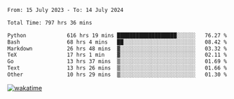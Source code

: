 <!--START_SECTION:waka-->

```txt
From: 15 July 2023 - To: 14 July 2024

Total Time: 797 hrs 36 mins

Python             616 hrs 19 mins ███████████████████░░░░░░   76.27 %
Bash               68 hrs 4 mins   ██░░░░░░░░░░░░░░░░░░░░░░░   08.42 %
Markdown           26 hrs 48 mins  ▓░░░░░░░░░░░░░░░░░░░░░░░░   03.32 %
TeX                17 hrs 1 min    ▓░░░░░░░░░░░░░░░░░░░░░░░░   02.11 %
Go                 13 hrs 37 mins  ▒░░░░░░░░░░░░░░░░░░░░░░░░   01.69 %
Text               13 hrs 26 mins  ▒░░░░░░░░░░░░░░░░░░░░░░░░   01.66 %
Other              10 hrs 29 mins  ▒░░░░░░░░░░░░░░░░░░░░░░░░   01.30 %
```

<!--END_SECTION:waka-->
[![wakatime](https://wakatime.com/badge/user/5f89a63a-5294-4958-ad30-2b3455e63f2a.svg)](https://wakatime.com/@5f89a63a-5294-4958-ad30-2b3455e63f2a)
